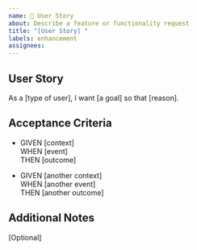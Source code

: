 ```yaml
---
name: 🚀 User Story
about: Describe a feature or functionality request
title: "[User Story] "
labels: enhancement
assignees: 
---
```


## User Story

As a [type of user], I want [a goal] so that [reason].

## Acceptance Criteria

- GIVEN [context]  
  WHEN [event]  
  THEN [outcome]  

- GIVEN [another context]  
  WHEN [another event]  
  THEN [another outcome]

## Additional Notes
[Optional]
